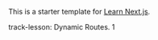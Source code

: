 This is a starter template for [Learn Next.js](https://nextjs.org/learn).

track-lesson:
Dynamic Routes. 1